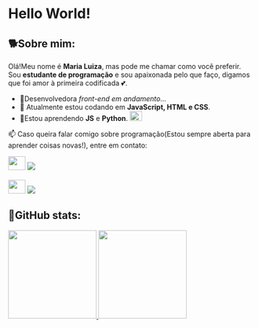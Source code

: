 <h1>Hello World!</h1>

## 🐕Sobre mim:
Olá!Meu nome é **Maria Luiza**, mas pode me chamar como você preferir. Sou **estudante de programação** e sou apaixonada pelo que faço, digamos que foi amor à primeira codificada 💕.  

- 👾Desenvolvedora *front-end em andamento...*
- 🔭 Atualmente estou codando em **JavaScript, HTML e CSS**.
- 🌱Estou aprendendo **JS** e **Python**.  <img src="https://i.giphy.com/media/v1.Y2lkPTc5MGI3NjExYjhyd3Nmd2N5NzA0cm5pd2IzZnNhZm1mNWdlNWVwZnZ6dGlvNDI5bSZlcD12MV9pbnRlcm5hbF9naWZfYnlfaWQmY3Q9Zw/LHZyixOnHwDDy/giphy.gif" style="width:25px;height:20px;"/>
  
<p> 📫 Caso queira falar comigo sobre programação(Estou sempre aberta para aprender coisas novas!), entre em contato:</p>
<div>
<img src="https://i.giphy.com/media/v1.Y2lkPTc5MGI3NjExbmlrOWtjb3Q2eGQ1MWM1eHdrb3p3anliMDdxa2pheDl2bzIwbXU0NCZlcD12MV9pbnRlcm5hbF9naWZfYnlfaWQmY3Q9Zw/u5GxLmudnA8vK/giphy.gif" style="width:35px;height:28px;"/>
  <a href= "https://discord.com/users/1175539366895046687"><img src="https://img.shields.io/badge/Discord-%235865F2.svg?style=for-the-badge&logo=discord&logoColor=white"></a>
</div>
<br/>
<div>
 <img src="https://i.giphy.com/media/v1.Y2lkPTc5MGI3NjExbmlrOWtjb3Q2eGQ1MWM1eHdrb3p3anliMDdxa2pheDl2bzIwbXU0NCZlcD12MV9pbnRlcm5hbF9naWZfYnlfaWQmY3Q9Zw/u5GxLmudnA8vK/giphy.gif" style="width:35px;height:28px;"/> 
  <a href= "mailto:miasinesio@gmail.com"><img src="https://img.shields.io/badge/Gmail-D14836?style=for-the-badge&logo=gmail&logoColor=white"></a>
</div>
  <h2 >🐾GitHub stats:</h2> 
<div>
  <div>
  <a href= "https://github.com/Miaa23"> 
    <img height=180px src= "https://github-readme-stats.vercel.app/api/top-langs/?username=Miaa23&layout=normal&?count_private=true&langs_count=5&theme=cobalt&locale=pt-br"/>
  </a>
    <img height=180px src= https://github-readme-stats.vercel.app/api?username=Miaa23&show_icons=true&?count_private=true&theme=cobalt&locale=pt-br>
  </div>
  
